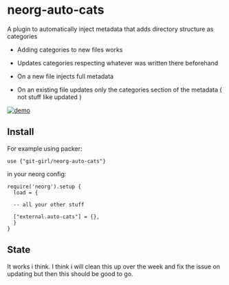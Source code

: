 # neorg-auto-cats

A plugin to automatically inject metadata that adds directory structure as categories

- Adding categories to new files works 
- Updates categories respecting whatever was written there beforehand

- On a new file injects full metadata 
- On an existing file updates only the categories section of the metadata ( not stuff like updated )

[![demo](https://asciinema.org/a/588188.svg)](https://asciinema.org/a/588188?autoplay=1)

## Install 

For example using packer: 

``` 
use {"git-girl/neorg-auto-cats"}

```
in your neorg config: 
``` 
require('neorg').setup {
  load = { 

  -- all your other stuff

  ["external.auto-cats"] = {},
  }
}

```

## State 

It works i think.
I think i will clean this up over the week and fix the issue on updating but then this should be good to go.
